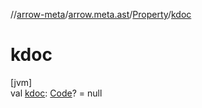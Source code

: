 //[arrow-meta](../../../index.md)/[arrow.meta.ast](../index.md)/[Property](index.md)/[kdoc](kdoc.md)

# kdoc

[jvm]\
val [kdoc](kdoc.md): [Code](../-code/index.md)? = null
